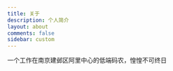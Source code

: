 ```yaml
---
title: 关于
description: 个人简介
layout: about
comments: false
sidebar: custom
---
```

一个工作在南京建邺区阿里中心的低端码农，惶惶不可终日
